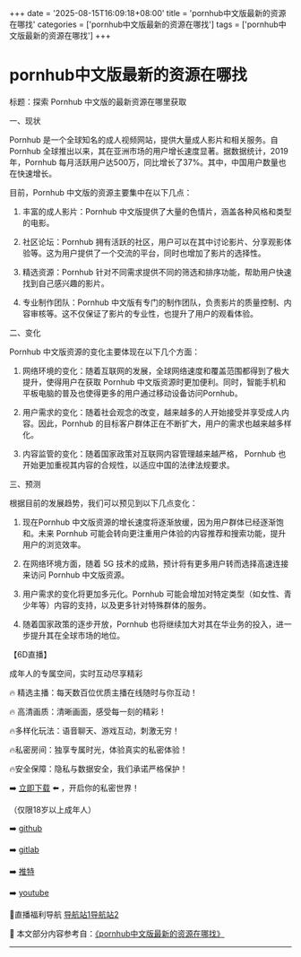 +++
date = '2025-08-15T16:09:18+08:00'
title = 'pornhub中文版最新的资源在哪找'
categories = ['pornhub中文版最新的资源在哪找']
tags = ['pornhub中文版最新的资源在哪找']
+++

# pornhub中文版最新的资源在哪找

标题：探索 Pornhub 中文版的最新资源在哪里获取

一、现状

 Pornhub 是一个全球知名的成人视频网站，提供大量成人影片和相关服务。自 Pornhub 全球推出以来，其在亚洲市场的用户增长速度显著。据数据统计，2019年，Pornhub 每月活跃用户达500万，同比增长了37%。其中，中国用户数量也在快速增长。

目前，Pornhub 中文版的资源主要集中在以下几点：

1. 丰富的成人影片：Pornhub 中文版提供了大量的色情片，涵盖各种风格和类型的电影。

2. 社区论坛：Pornhub 拥有活跃的社区，用户可以在其中讨论影片、分享观影体验等。这为用户提供了一个交流的平台，同时也增加了影片的选择性。

3. 精选资源：Pornhub 针对不同需求提供不同的筛选和排序功能，帮助用户快速找到自己感兴趣的影片。

4. 专业制作团队：Pornhub 中文版有专门的制作团队，负责影片的质量控制、内容审核等。这不仅保证了影片的专业性，也提升了用户的观看体验。

二、变化

Pornhub 中文版资源的变化主要体现在以下几个方面：

1. 网络环境的变化：随着互联网的发展，全球网络速度和覆盖范围都得到了极大提升，使得用户在获取 Pornhub 中文版资源时更加便利。同时，智能手机和平板电脑的普及也使得更多的用户通过移动设备访问Pornhub。

2. 用户需求的变化：随着社会观念的改变，越来越多的人开始接受并享受成人内容。因此，Pornhub 的目标客户群体正在不断扩大，用户的需求也越来越多样化。

3. 内容监管的变化：随着国家政策对互联网内容管理越来越严格， Pornhub 也开始更加重视其内容的合规性，以适应中国的法律法规要求。

三、预测

根据目前的发展趋势，我们可以预见到以下几点变化：

1. 现在Pornhub 中文版资源的增长速度将逐渐放缓，因为用户群体已经逐渐饱和。未来 Pornhub 可能会转向更注重用户体验的内容推荐和搜索功能，提升用户的浏览效率。

2. 在网络环境方面，随着 5G 技术的成熟，预计将有更多用户转而选择高速连接来访问 Pornhub 中文版资源。

3. 用户需求的变化将更加多元化。Pornhub 可能会增加对特定类型（如女性、青少年等）内容的支持，以及更多针对特殊群体的服务。

4. 随着国家政策的逐步开放，Pornhub 也将继续加大对其在华业务的投入，进一步提升其在全球市场的地位。

【6D直播】

 成年人的专属空间，实时互动尽享精彩

🔥 精选主播：每天数百位优质主播在线随时与你互动！

🔥 高清画质：清晰画面，感受每一刻的精彩！

🔥多样化玩法：语音聊天、游戏互动，刺激无穷！

🔥私密房间：独享专属时光，体验真实的私密体验！

🔥安全保障：隐私与数据安全，我们承诺严格保护！

➡️ [立即下载](https://down123.s3.ap-east-1.amazonaws.com/down/down.html?channelCode=blog) ⬅️ ，开启你的私密世界！

 （仅限18岁以上成年人）

➡️ [github](https://aldult-live.github.io/)

➡️ [gitlab](https://seo-09598d.gitlab.io/)

➡️ [推特](https://x.com/wegame33)

➡️ [youtube](https://www.youtube.com/@6Dlive)

🔞直播福利导航   [导航站1](https://webstack-86085a.gitlab.io/)[导航站2](https://onlygit123-2.github.io/)

📘 本文部分内容参考自：[《pornhub中文版最新的资源在哪找》](https://webstack-hugo-14.pages.dev/)

---
